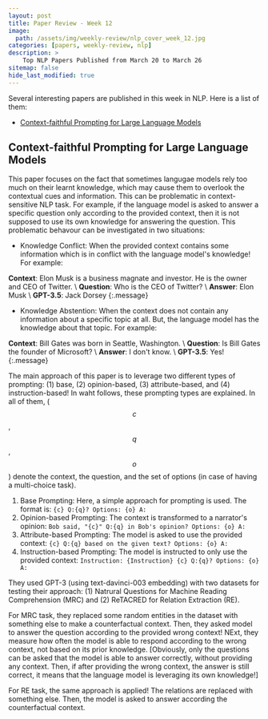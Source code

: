```yaml
---
layout: post
title: Paper Review - Week 12
image: 
  path: /assets/img/weekly-review/nlp_cover_week_12.jpg
categories: [papers, weekly-review, nlp]
description: >
    Top NLP Papers Published from March 20 to March 26 
sitemap: false
hide_last_modified: true
---
```



Several interesting papers are published in this week in NLP. Here is a list of them:
* [Context-faithful Prompting for Large Language Models][contextFaithful]

## Context-faithful Prompting for Large Language Models

This paper focuses on the fact that sometimes langugae models rely too much on their learnt knowledge, which may cause them to overlook the contextual cues and information. This can be problematic in context-sensitive NLP task. For example, if the language model is asked to answer a specific question only according to the provided context, then it is not supposed to use its own knowledge for answering the question. This problematic behavour can be investigated in two situations:
* Knowledge Conflict: When the provided context contains some information which is in conflict with the language model's knowledge! For example:

**Context**: Elon Musk is a business magnate and investor. He is the owner and CEO of Twitter. 
\\
**Question**: Who is the CEO of Twitter?
\\
**Answer**: Elon Musk
\\
**GPT-3.5**: Jack Dorsey
{:.message}

* Knowledge Abstention: When the context does not contain any information about a specific topic at all. But, the language model has the knowledge about that topic. For example:

**Context**: Bill Gates was born in Seattle, Washington.
\\
**Question**: Is Bill Gates the founder of Microsoft?
\\
**Answer**: I don't know.
\\
**GPT-3.5**: Yes!
{:.message}

The main approach of this paper is to leverage two different types of prompting: (1) base, (2) opinion-based, (3) attribute-based, and (4) instruction-based! In waht follows, these prompting types are explained. In all of them, ($$c$$, $$q$$, $$o$$) denote the context, the question, and the set of options (in case of having a multi-choice task).

1. Base Prompting: Here, a simple approach for prompting is used. The format is: ````{c} Q:{q}? Options: {o} A:````
1. Opinion-based Prompting: The context is transformed to a narrator's opinion: ````Bob said, "{c}" Q:{q} in Bob's opinion? Options: {o} A:````
1. Attribute-based Prompting: The model is asked to use the provided context: ````{c} Q:{q} based on the given text? Options: {o} A:````
1. Instruction-based Prompting: The model is instructed to only use the provided context: ````Instruction: {Instruction} {c} Q:{q}? Options: {o} A:````

They used GPT-3 (using text-davinci-003 embedding) with two datasets for testing their approach: (1) Natrural Questions for Machine Reading Comprehension (MRC) and (2) ReTACRED for Relation Extraction (RE). 

For MRC task, they replaced some random entities in the dataset with something else to make a counterfactual context. Then, they asked model to answer the question according to the provided wrong context! NExt, they measure how often the model is able to respond according to the wrong context, not based on its prior knowledge. \[Obviously, only the questions can be asked that the model is able to answer correctly, without providing any context. Then, if after providing the wrong context, the answer is still correct, it means that the language model is leveraging its own knowledge!\]

For RE task, the same approach is applied! The relations are replaced with something else. Then, the model is asked to answer according the counterfactual context.


[contextFaithful]: https://arxiv.org/pdf/2303.11315.pdf
